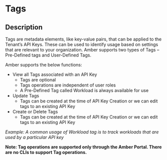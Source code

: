 # Tags

## Description

Tags are metadata elements, like key-value pairs, that can be applied to the Tenant’s API Keys. These can be used to identify usage based on settings that are relevant to your organization. Amber supports two types of Tags – Pre-Defined tags and User-Defined Tags.  

Amber supports the below functions:  

- View all Tags associated with an API Key
    - Tags are optional
    - Tags operations are independent of user roles
    - A Pre-Defined Tag called Workload is always available for use
- Update Tags
    - Tags can be created at the time of API Key Creation or we can edit tags to an existing API Key
- Create or Delete Tags
    - Tags can be created at the time of API Key Creation or we can edit tags to an existing API Key

_Example: A common usage of Workload tag is to track workloads that are used by a particular API key_

**Note: Tag operations are supported only through the Amber Portal. There are no CLIs to support Tag operations.** 

 
